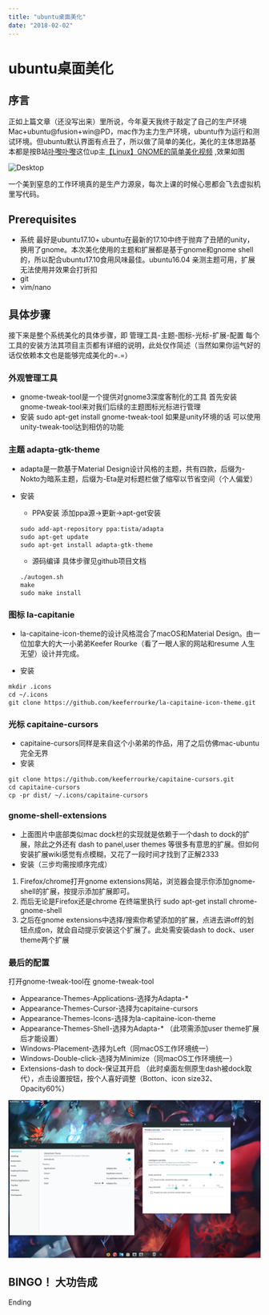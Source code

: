 ```yaml
---
title: "ubuntu桌面美化"
date: "2018-02-02"
---
```

# ubuntu桌面美化

## 序言

正如上篇文章（还没写出来）里所说，今年夏天我终于敲定了自己的生产环境 Mac+ubuntu@fusion+win@PD，mac作为主力生产环境，ubuntu作为运行和测试环境。但ubuntu默认界面有点丑了，所以做了简单的美化，美化的主体思路基本都是按B站[卟嚟卟嚟](https://space.bilibili.com/3030024?spm_id_from=333.338.viewbox_report.7#/)这位up主[【Linux】GNOME的简单美化视频](https://www.bilibili.com/video/av10634328/) ,效果如图

![Desktop](/image/ubuntu桌面美化/Desktop.png)

一个美到窒息的工作环境真的是生产力源泉，每次上课的时候心思都会飞去虚拟机里写代码。

## Prerequisites

- 系统 最好是ubuntu17.10+
ubuntu在最新的17.10中终于抛弃了丑陋的unity，换用了gnome。本次美化使用的主题和扩展都是基于gnome和gnome shell的，所以配合ubuntu17.10食用风味最佳。ubuntu16.04 亲测主题可用，扩展无法使用并效果会打折扣
- git
- vim/nano

## 具体步骤

接下来是整个系统美化的具体步骤，即 管理工具-主题-图标-光标-扩展-配置
每个工具的安装方法其项目主页都有详细的说明，此处仅作简述（当然如果你运气好的话仅依赖本文也是能够完成美化的=.=）

### 外观管理工具

- gnome-tweak-tool是一个提供对gnome3深度客制化的工具
首先安装gnome-tweak-tool来对我们后续的主题图标光标进行管理
- 安装
sudo apt-get install gnome-tweak-tool
如果是unity环境的话 可以使用unity-tweak-tool达到相仿的功能

### 主题 adapta-gtk-theme

- adapta是一款基于Material Design设计风格的主题，共有四款，后缀为-Nokto为暗系主题，后缀为-Eta是对标题栏做了缩窄以节省空间（个人偏爱）

- 安装

    - PPA安装 添加ppa源->更新->apt-get安装
    ```
    sudo add-apt-repository ppa:tista/adapta
    sudo apt-get update
    sudo apt-get install adapta-gtk-theme
    ```

    - 源码编译 具体步骤见github项目文档
    ```
    ./autogen.sh
    make
    sudo make install
    ```

### 图标 la-capitanie

- la-capitaine-icon-theme的设计风格混合了macOS和Material Design。由一位加拿大的大一小弟弟Keefer Rourke（看了一眼人家的网站和resume 人生无望）设计并完成。

- 安装

```
mkdir .icons
cd ~/.icons
git clone https://github.com/keeferrourke/la-capitaine-icon-theme.git
```

### 光标 capitaine-cursors

- capitaine-cursors同样是来自这个小弟弟的作品，用了之后仿佛mac-ubuntu完全无界
- 安装

```
git clone https://github.com/keeferrourke/capitaine-cursors.git
cd capitaine-cursors
cp -pr dist/ ~/.icons/capitaine-cursors
```

### gnome-shell-extensions

- 上面图片中底部类似mac dock栏的实现就是依赖于一个dash to dock的扩展，除此之外还有 dash to panel,user themes 等很多有意思的扩展。但如何安装扩展wiki感觉有点模糊，又花了一段时间才找到了正解2333
- 安装（三步均需按顺序完成）
1. Firefox/chrome打开gnome extensions网站，浏览器会提示你添加gnome-shell的扩展，按提示添加扩展即可。
2. 而后无论是Firefox还是chrome 在终端里执行 sudo apt-get install chrome-gnome-shell
3. 之后在gnome extensions中选择/搜索你希望添加的扩展，点进去讲off的划钮点成on，就会自动提示安装这个扩展了。此处需安装dash to dock、user theme两个扩展

### 最后的配置

打开gnome-tweak-tool在
gnome-tweak-tool

- Appearance-Themes-Applications-选择为Adapta-*
- Appearance-Themes-Cursor-选择为capitaine-cursors
- Appearance-Themes-Icons-选择为la-capitaine-icon-theme
- Appearance-Themes-Shell-选择为Adapta-* （此项需添加user theme扩展后才能设置）
- Windows-Placement-选择为Left（同macOS工作环境统一）
- Windows-Double-click-选择为Minimize（同macOS工作环境统一）
- Extensions-dash to dock-保证其开启 （此时桌面左侧原生dash被dock取代），点击设置按钮，按个人喜好调整（Botton、icon size32、Opacity60%）

![Desktop](/static/image/ubuntu桌面美化/Setting.png)

## BINGO！ 大功告成

Ending
